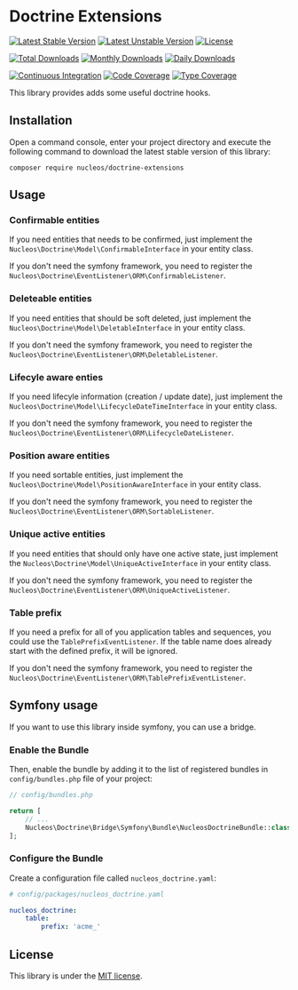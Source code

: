Doctrine Extensions
===================
[![Latest Stable Version](https://poser.pugx.org/nucleos/doctrine-extensions/v/stable)](https://packagist.org/packages/nucleos/doctrine-extensions)
[![Latest Unstable Version](https://poser.pugx.org/nucleos/doctrine-extensions/v/unstable)](https://packagist.org/packages/nucleos/doctrine-extensions)
[![License](https://poser.pugx.org/nucleos/doctrine-extensions/license)](LICENSE.md)

[![Total Downloads](https://poser.pugx.org/nucleos/doctrine-extensions/downloads)](https://packagist.org/packages/nucleos/doctrine-extensions)
[![Monthly Downloads](https://poser.pugx.org/nucleos/doctrine-extensions/d/monthly)](https://packagist.org/packages/nucleos/doctrine-extensions)
[![Daily Downloads](https://poser.pugx.org/nucleos/doctrine-extensions/d/daily)](https://packagist.org/packages/nucleos/doctrine-extensions)

[![Continuous Integration](https://github.com/nucleos/nucleos-doctrine-extensions/workflows/Continuous%20Integration/badge.svg?event=push)](https://github.com/nucleos/nucleos-doctrine-extensions/actions?query=workflow%3A"Continuous+Integration"+event%3Apush)
[![Code Coverage](https://codecov.io/gh/nucleos/nucleos-doctrine-extensions/graph/badge.svg)](https://codecov.io/gh/nucleos/nucleos-doctrine-extensions)
[![Type Coverage](https://shepherd.dev/github/nucleos/nucleos-doctrine-extensions/coverage.svg)](https://shepherd.dev/github/nucleos/nucleos-doctrine-extensions)

This library provides adds some useful doctrine hooks.

## Installation

Open a command console, enter your project directory and execute the following command to download the latest stable version of this library:

```
composer require nucleos/doctrine-extensions
```

## Usage

### Confirmable entities

If you need entities that needs to be confirmed, just implement the `Nucleos\Doctrine\Model\ConfirmableInterface`
in your entity class.

If you don't need the symfony framework, you need to register the `Nucleos\Doctrine\EventListener\ORM\ConfirmableListener`.

### Deleteable entities

If you need entities that should be soft deleted, just implement the `Nucleos\Doctrine\Model\DeletableInterface`
in your entity class.

If you don't need the symfony framework, you need to register the `Nucleos\Doctrine\EventListener\ORM\DeletableListener`.

### Lifecyle aware enties

If you need lifecyle information (creation / update date), just implement the `Nucleos\Doctrine\Model\LifecycleDateTimeInterface`
in your entity class.

If you don't need the symfony framework, you need to register the `Nucleos\Doctrine\EventListener\ORM\LifecycleDateListener`.

### Position aware entities

If you need sortable entities, just implement the `Nucleos\Doctrine\Model\PositionAwareInterface`
in your entity class.

If you don't need the symfony framework, you need to register the `Nucleos\Doctrine\EventListener\ORM\SortableListener`.

### Unique active entities

If you need entities that should only have one active state, just implement the `Nucleos\Doctrine\Model\UniqueActiveInterface`
in your entity class.

If you don't need the symfony framework, you need to register the `Nucleos\Doctrine\EventListener\ORM\UniqueActiveListener`.

### Table prefix

If you need a prefix for all of you application tables and sequences, you could use the  `TablePrefixEventListener`.
If the table name does already start with the defined prefix, it will be ignored.

If you don't need the symfony framework, you need to register the `Nucleos\Doctrine\EventListener\ORM\TablePrefixEventListener`.

## Symfony usage

If you want to use this library inside symfony, you can use a bridge.

### Enable the Bundle

Then, enable the bundle by adding it to the list of registered bundles in `config/bundles.php` file of your project:

```php
// config/bundles.php

return [
    // ...
    Nucleos\Doctrine\Bridge\Symfony\Bundle\NucleosDoctrineBundle::class => ['all' => true],
];
```


### Configure the Bundle

Create a configuration file called `nucleos_doctrine.yaml`:

```yaml
# config/packages/nucleos_doctrine.yaml

nucleos_doctrine:
    table:
        prefix: 'acme_'
```


## License

This library is under the [MIT license](LICENSE.md).
